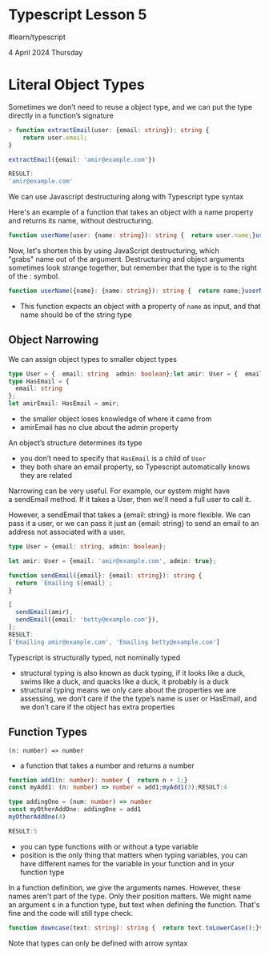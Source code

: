 # Typescript Lesson 5
#learn/typescript

4 April 2024 Thursday

# Literal Object Types

Sometimes we don’t need to reuse a object type, and we can put the type directly in a function’s signature

```ts
> function extractEmail(user: {email: string}): string {
	return user.email;
}

extractEmail({email: 'amir@example.com'})

RESULT:
'amir@example.com'
```

We can use Javascript destructuring along with Typescript type syntax

Here's an example of a function that takes an object with a name property and returns its name, without destructuring.

```ts
function userName(user: {name: string}): string {  return user.name;}userName({name: 'Amir'});RESULT:'Amir'
```

Now, let's shorten this by using JavaScript destructuring, which "grabs" name out of the argument. Destructuring and object arguments sometimes look strange together, but remember that the type is to the right of the : symbol.
```ts
function userName({name}: {name: string}): string {  return name;}userName({name: 'Amir'});RESULT:'Amir'
```
* This function expects an object with a property of `name` as input, and that name should be of the string type

## Object Narrowing

We can assign object types to smaller object types

```ts
type User = {  email: string  admin: boolean};let amir: User = {  email: 'amir@example.com',  admin: true,};
type HasEmail = {
  email: string
};
let amirEmail: HasEmail = amir;
```
* the smaller object loses knowledge of where it came from
* amirEmail has no clue about the admin property

An object’s structure determines its type
* you don’t need to specify that `HasEmail` is a child of `User`
* they both share an email property, so Typescript automatically knows they are related

Narrowing can be very useful. For example, our system might have a sendEmail method. If it takes a User, then we'll need a full user to call it.

However, a sendEmail that takes a {email: string} is more flexible. We can pass it a user, or we can pass it just an {email: string} to send an email to an address not associated with a user.

```ts
type User = {email: string, admin: boolean};

let amir: User = {email: 'amir@example.com', admin: true};

function sendEmail({email}: {email: string}): string {
  return `Emailing ${email}`;
}

[
  sendEmail(amir),
  sendEmail({email: 'betty@example.com'}),
];
RESULT:
['Emailing amir@example.com', 'Emailing betty@example.com']  
```

Typescript is structurally typed, not nominally typed
* structural typing is also known as duck typing, if it looks like a duck, swims like a duck, and quacks like a duck, it probably is a duck
* structural typing means we only care about the properties we are assessing, we don’t care if the the type’s name is user or HasEmail, and we don’t care if the object has extra properties

## Function Types

`(n: number) => number`
* a function that takes a number and returns a number

```ts
function add1(n: number): number {  return n + 1;}
const myAdd1: (n: number) => number = add1;myAdd1(3);RESULT:4

type addingOne = (num: number) => number
const myOtherAddOne: addingOne = add1
myOtherAddOne(4)

RESULT:5
```

* you can type functions with or without a type variable 
* position is the only thing that matters when typing variables, you can have different names for the variable in your function and in your function type

In a function definition, we give the arguments names. However, these names aren't part of the type. Only their position matters. We might name an argument s in a function type, but text when defining the function. That's fine and the code will still type check.

```ts
function downcase(text: string): string {  return text.toLowerCase();}type DowncaseFunction = (s: string) => string;const myDowncase: DowncaseFunction = downcase;myDowncase('HELLO');RESULT:'hello’
```

Note that types can only be defined with arrow syntax


```ts

```

